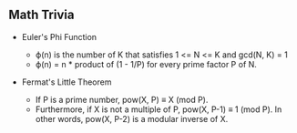 ## Math Trivia

- Euler's Phi Function 
    - ϕ(n) is the number of K that satisfies 1 <= N <= K and gcd(N, K) = 1
    - ϕ(n) = n * product of (1 - 1/P) for every prime factor P of N.

- Fermat's Little Theorem
    - If P is a prime number, pow(X, P) ≡ X (mod P).
    - Furthermore, if X is not a multiple of P, pow(X, P-1) ≡ 1 (mod P). In other words, pow(X, P-2) is a modular inverse of X. 
